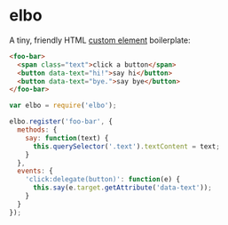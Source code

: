 # elbo

A tiny, friendly HTML [custom element] boilerplate:


```html
<foo-bar>
  <span class="text">click a button</span>
  <button data-text="hi!">say hi</button>
  <button data-text="bye.">say bye</button>
</foo-bar>
```

```js
var elbo = require('elbo');

elbo.register('foo-bar', {
  methods: {
    say: function(text) {
      this.querySelector('.text').textContent = text;
    }
  },
  events: {
    'click:delegate(button)': function(e) {
      this.say(e.target.getAttribute('data-text'));
    }
  }
});
```

[custom element]: http://www.html5rocks.com/en/tutorials/webcomponents/customelements/
